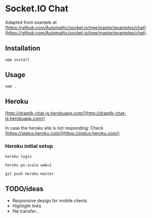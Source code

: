 # Socket.IO Chat

Adapted from example at [https://github.com/Automattic/socket.io/tree/master/examples/chat](https://github.com/Automattic/socket.io/tree/master/examples/chat).

## Installation

`npm install`

## Usage

`npm .`

## Heroku

[http://draptik-chat-js.herokuapp.com/](http://draptik-chat-js.herokuapp.com/)

In case the heroku site is not responding: Check [https://status.heroku.com/](https://status.heroku.com/)

### Heroku initial setup

`heroku login`

`heroku ps:scale web=1`

`git push heroku master`


## TODO/ideas

- Responsive design for mobile clients
- Highlight links
- file transfer...
